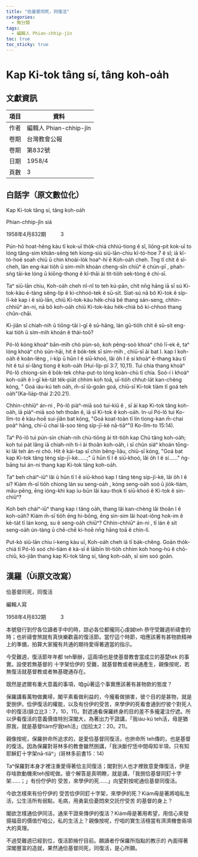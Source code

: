 ```yaml
---
title: "佮基督同死，同復活"
categories:
  - 無分類
tags:
  - 編輯人 Phian-chhip-jîn
toc: true
toc_sticky: true
---
```


# Kap Ki-tok tâng sí, tâng koh-oa̍h

## 文獻資訊

| 項目 | 資料 |
|---|---|
| 作者 | 編輯人 Phian-chhip-jîn |
| 卷期 | 台灣教會公報 |
| 卷期 | 第832號 |
| 日期 | 1958/4 |
| 頁數 | 3 |

## 白話字（原文數位化）

Kap Ki-tok tâng sí, tâng koh-oa̍h

Phian-chhip-jîn siá

1958年4月832期          3

Pún-hō hoat-hêng kàu tī kok-uī tho̍k-chiá chhiú-tiong ê sî, liōng-pit kok-uī to lóng tâng-sim khiân-sêng teh kiong-siú siū-lān-chiu kî-tó-hoe 7 ê sî; iā kî-tó-hoē soah chiū ū chin khoài-lo̍k hoaⁿ-hí ê Koh-oa̍h cheh. Tng tī chit ê sî-cheh, lán eng-kai tio̍h ū sím-mi̍h khoán cheng-sîn chiūⁿ ê chún-pī , phah-sǹg tāi-ke lóng ū kiōng-thong ê kî-thāi ài tit-tio̍h sek-tòng ê chí-sī.

Taⁿ siū-lān chiu, Koh-oa̍h cheh nî-nî to teh kú-pān, chit nn̄g hāng iā sī sú Ki-tok-kàu ē-tàng sêng-li̍p ê ki-chhoó-tek ê sū-si̍t. Siat-sú nā bô Ki-tok ê si̍p-lī-kè kap i ê siū-lān, chiū Ki-tok-kàu he̍k-chiá bē thang sán-seng, chhin-chhiūⁿ án-ni, nā bô koh-oa̍h chiū Ki-tok-kàu he̍k-chiá bô ki-chhoó thang chûn-chāi.

Kì-jiân sī chiah-nih ū tiōng-tāi ì-gī ê sū-hāng, lán gū-tio̍h chit ê sū-si̍t eng-kai tio̍h ū sím-mi̍h khoán ê thài-toō?

Pó-lô kóng khoàⁿ bān-mi̍h chò pùn-sò, koh pêng-soò khoàⁿ chò lī-ek ê, taⁿ lóng khoàⁿ chò sún-hāi, hit ê bo̍k-tek sī sím-mi̍h , chiū-sī ài bat I. kap I koh-oa̍h ê koân-lêng , í-ki̍p ū hūn I ê siū-khoó, lâi o̍h I ê sí khoàⁿ ē-thang kàu tī hit ê tuì sí-lâng tiong ê koh-oa̍h (Hui-li̍p-pí 3:7, 10,11). Tuì chia thang khoàⁿ Pó-lô chiong-sin ê bo̍k-tek chha-put-to lóng koàn-chù tī chia. Soó-í i khoàⁿ koh-oa̍h ê ì-gī kè-ta̍t te̍k-pia̍t chhim koh toā, uī-tio̍h chhut-la̍t kan-chèng kóng, " Goá iáu-kú teh oa̍h, m̄-sī iû-goân goá, chiū-sī Ki-tok tiàm tī goá teh oa̍h"(Ka-lia̍p-thài 2:20.21).

Chhin-chhiūⁿ án-ni , Pó-lô piàⁿ-miā soó tui-kiû ê , sī ài kap Ki-tok tâng koh-oa̍h, iā piàⁿ-miā soó teh thoân ê, iā sī Ki-tok ê koh-oa̍h. In-uī Pó-lô tuì Ko-lîm-to ê kàu-hoē sui-jiân bat kóng, "Goá koat-toàn tī lín tiong-kan m̄-chai poàⁿ hāng, chí-ū chai Iâ-soo tèng si̍p-jī-kè nā-tiāⁿ"(I Ko-lîm-to 15:14).

Taⁿ Pó-lô tuì pún-sin chiah-nih chù-tiōng ài tit-tio̍h kap Chú tâng koh-oa̍h; koh tuì pa̍t lâng iā chiah-nih tì-ì ài thoân koh-oa̍h, i sī chûn siáⁿ khoán tōng-ki lâi teh án-ni chò. Hit ê kái-tap sī chin bêng-liâu, chiū-sī kóng, "Goá bat kap Ki-tok tâng tèng si̍p-jī-kè......;" ū hūn tī I ê siū-khoó, lâi o̍h I ê sí......" ǹg-bāng tuì án-ni thang kap Ki-tok tâng koh-oa̍h.

Taⁿ beh cháiⁿ-iūⁿ lâi ū hūn tī I ê siū-khoó kap I tâng tèng si̍p-jī-kè, lâi o̍h I ê sí? Kiám m̄-sī tio̍h chiong lán su seng-oa̍h , kóng seng-oa̍h soó ū jio̍k-tiám, mâu-pēng, ēng ióng-khì kap iu-būn lâi kau-thok tī siū-khoó ê Ki-tok ê sin-chiūⁿ?

Koh beh cháiⁿ-iūⁿ thang kap i tâng oa̍h, thang lâi kan-chèng lâi thoân I ê koh-oa̍h? Kiám m̄-sī tio̍h ēng hi-bōng, ēng sìn-sim lâi hoat-iông hok-im ê kè-ta̍t tī lán kong, su ê seng-oa̍h chiūⁿ? Chhin-chhiūⁿ án-ni , tī lán ê si̍t seng-oa̍h ún-tàng ū chē-chē ki-hoē nn̄g hāng toā ê chin-lí.

Put-kò siū-lān chiu í-keng kàu uī, Koh-oa̍h cheh iā tī ba̍k-chêng. Goān tho̍k-chiá tī Pó-lô soó chí-tiám ê kà-sī ê lāibīn tit-tio̍h chhim koh hong-hù ê chō-chiū, kó-jiân thang kap Ki-tok tâng sí, tâng koh-oa̍h, sī sim soó goān.

## 漢羅（Ùi原文改寫）

佮基督同死，同復活

編輯人寫

1958年4月832期          3

本號發行到佇各位讀者手中的時，諒必各位都攏同心虔誠teh 恭守受難週祈禱會的時；也祈禱會煞就有真快樂歡喜的復活節。當佇這个時節，咱應該著有甚物款精神上的準備，拍算大家攏有共通的期待愛得著適當的指示。

今受難週，復活節年年都 teh舉辦，這兩項也是使基督教會當成立的基楚tek 的事實。設使若無基督的 十字架佮伊的 受難，就基督教或者袂通產生，親像按呢，若無復活就基督教或者無基礎通存在。

既然是遮爾有重大意義的事項，咱gū著這个事實應該著有甚物款的態度？

保羅講看萬物做糞埽，閣平素看做利益的，今攏看做損害，彼个目的是甚物，就是愛捌伊。佮伊復活的權能，以及有份伊的受苦，來學伊的死看會通到佇彼个對死人中的復活(腓立比3：7，10，11)。對遮通看保羅終身的目的差不多攏灌注佇遮。所以伊看復活的意義價值特別深閣大，為著出力干證講，「我iáu-kú teh活，毋是猶原我，就是基督tiàm佇我teh活」(加拉太2：20。21)。

親像按呢，保羅拚命所追求的，是愛佮基督同復活，也拚命所 teh傳的，也是基督的復活。因為保羅對哥林多的教會雖然捌講，「我決斷佇恁中間毋知半項，只有知耶穌釘十字架nā-tiāⁿ」(哥林多前書15：14)

Taⁿ保羅對本身才裡注重愛得著佮主同復活；閣對別人也才裡致意愛傳復活，伊是存啥款動機來teh按呢做。彼个解答是真明瞭，就是講，「我捌佮基督同釘十字架......；」有份佇伊的 受苦，來學伊的死......」向望對按呢通佮基督同復活。

今欲怎樣來有份佇伊的 受苦佮伊同釘十字架，來學伊的死？Kiám毋是著將咱私生活，公生活所有弱點，毛病，用勇氣佮憂悶來交託佇受苦 的基督的身上？

閣欲怎樣通佮伊同活，通來干證來傳伊的復活？Kiám毋是著用希望，用信心來發揚福音的價值佇咱公，私的生活上？親像按呢，佇咱的實生活穩當有濟濟機會兩項大的真理。

不過受難週已經到位，復活節掖佇目前。願讀者佇保羅所指點的教示的 內面得著深閣豐富的造就，果然通佮基督同死，同復活，是心所願。
